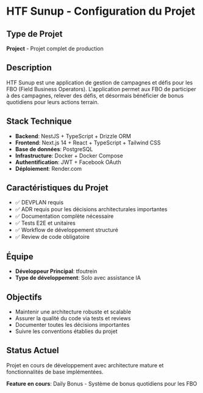 # HTF Sunup - Configuration du Projet

## Type de Projet

**Project** - Projet complet de production

## Description

HTF Sunup est une application de gestion de campagnes et défis pour les FBO (Field Business Operators). L'application permet aux FBO de participer à des campagnes, relever des défis, et désormais bénéficier de bonus quotidiens pour leurs actions terrain.

## Stack Technique

- **Backend**: NestJS + TypeScript + Drizzle ORM
- **Frontend**: Next.js 14 + React + TypeScript + Tailwind CSS
- **Base de données**: PostgreSQL
- **Infrastructure**: Docker + Docker Compose
- **Authentification**: JWT + Facebook OAuth
- **Déploiement**: Render.com

## Caractéristiques du Projet

- ✅ DEVPLAN requis
- ✅ ADR requis pour les décisions architecturales importantes
- ✅ Documentation complète nécessaire
- ✅ Tests E2E et unitaires
- ✅ Workflow de développement structuré
- ✅ Review de code obligatoire

## Équipe

- **Développeur Principal**: tfoutrein
- **Type de développement**: Solo avec assistance IA

## Objectifs

- Maintenir une architecture robuste et scalable
- Assurer la qualité du code via tests et reviews
- Documenter toutes les décisions importantes
- Suivre les conventions établies du projet

## Status Actuel

Projet en cours de développement avec architecture mature et fonctionnalités de base implémentées.

**Feature en cours**: Daily Bonus - Système de bonus quotidiens pour les FBO

